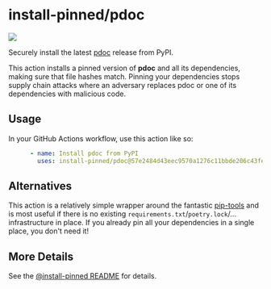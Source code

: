 

# install-pinned/pdoc

![](https://shields.io/badge/python-3.7%20%7C%203.8%20%7C%203.9%20%7C%203.10%20%7C%203.11-blue)

Securely install the latest [pdoc](https://pypi.org/project/pdoc/) release from PyPI.

This action installs a pinned version of **pdoc** and all its dependencies,         making sure that file hashes match. Pinning your dependencies stops supply chain attacks where an adversary         replaces pdoc or one of its dependencies with malicious code.

## Usage

In your GitHub Actions workflow, use this action like so:

```yaml
      - name: Install pdoc from PyPI
        uses: install-pinned/pdoc@57e2484d43eec9570a1276c11bbde206c43fea24  # 12.2.2
```

## Alternatives

This action is a relatively simple wrapper around the fantastic [pip-tools](https://pip-tools.rtfd.io)         and is most useful if there is no existing `requirements.txt`/`poetry.lock`/... infrastructure in place.         If you already pin all your dependencies in a single place, you don't need it!

## More Details

See the [@install-pinned README](https://github.com/install-pinned) for details.
